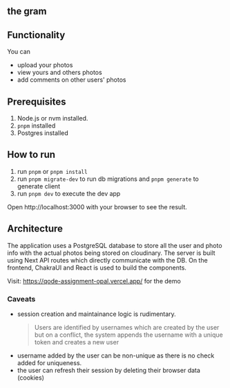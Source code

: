 ## the gram

## Functionality

You can

- upload your photos
- view yours and others photos
- add comments on other users' photos

## Prerequisites

1. Node.js or nvm installed.
2. `pnpm` installed
3. Postgres installed

## How to run

1. run `pnpm` or `pnpm install`
2. run `pnpm migrate-dev` to run db migrations and `pnpm generate` to generate client
3. run `pnpm dev` to execute the dev app

Open http://localhost:3000 with your browser to see the result.

## Architecture

The application uses a PostgreSQL database to store all the user and photo info with the actual photos being stored on cloudinary. The server is built using Next API routes which directly communicate with the DB. On the frontend, ChakraUI and React is used to build the components.

Visit: https://qode-assignment-opal.vercel.app/ for the demo

### Caveats

- session creation and maintainance logic is rudimentary.
  > Users are identified by usernames which are created by the user but on a conflict, the system appends the username with a unique token and creates a new user
- username added by the user can be non-unique as there is no check added for uniqueness.
- the user can refresh their session by deleting their browser data (cookies)
